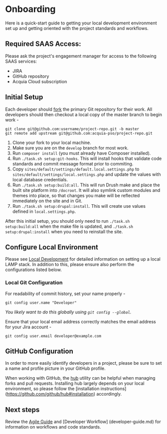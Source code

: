 # Onboarding

Here is a quick-start guide to getting your local development environment
set up and getting oriented with the project standards and workflows.

## Required SAAS Access:

Please ask the project's engagement manager for access to the following SAAS 
services:

* JIRA
* GitHub repository
* Acquia Cloud subscription

## Initial Setup

Each developer should [fork](https://help.github.com/articles/fork-a-repo) the 
primary Git repository for their work. All developers should then checkout a 
local copy of the master branch to begin work -

    git clone git@github.com:username/project-repo.git -b master
    git remote add upstream git@github.com:acquia-pso/project-repo.git

1. Clone your fork to your local machine.
1. Make sure you are on the `develop` branch for most work.
1. Run `composer install` (you must already have Composer installed).
1. Run `./task.sh setup:git-hooks`. This will install hooks that validate code
standards and commit message format prior to commiting.
1. Copy `sites/default/settings/default.local.settings.php` to 
`sites/default/settings/local.settings.php` and update the values with local 
database credentials.
1. Run `./task.sh setup:build:all`. This will run Drush make and place the built
site platform into `/docroot`. It will also symlink custom modules and themes
into place, so that changes you make will be reflected immediately on the site
and in Git.
1. Run `./task.sh setup:drupal:install`. This will create use values defined in
`local.settings.php`.

After this initial setup, you should only need to run `./task.sh setup:build:all`
when the make file is updated, and `./task.sh setup:drupal:install` when you
need to reinstall the site.

## Configure Local Environment

Please see [Local Development](/local-development.md) for detailed 
information on setting up a local LAMP stack. In addition to this, please
ensure also perform the configurations listed below.

### Local Git Configuration

For readability of commit history, set your name properly -

    git config user.name "Developer"

*You likely want to do this globally using `git config --global`.*

Ensure that your local email address correctly matches the email address for
 your Jira account -

    git config user.email developer@example.com

## GitHub Configuration

In order to more easily identify developers in a project, please be sure to set
a name and profile picture in your GitHub profile.

When working with GitHub, the [hub](https://github.com/github/hub) utility can 
be helpful when managing forks and pull requests. Installing hub largely depends
on your local environment, so please follow the [installation instructions]
(https://github.com/github/hub#installation) accordingly.

## Next steps

Review the [Agile Guide](agile-guide.md) and [Developer Workflow]
(developer-guide.md) for information on workflows and code standards.
